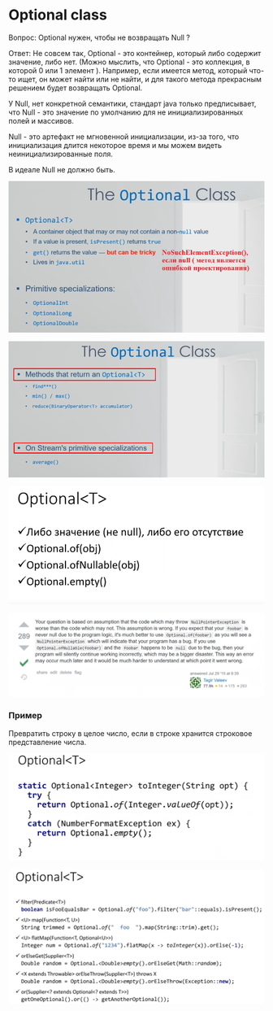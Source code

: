 # Optional class

Вопрос: Optional нужен, чтобы не возвращать Null ?

Ответ: Не совсем так, Optional - это контейнер, который либо содержит значение, либо нет. (Можно мыслить, что Optional - это коллекция, в которой 0 или 1 элемент ). Например, если имеется метод, который что-то ищет, он может найти или не найти, и для такого метода прекрасным решением будет возвращать Optional.

У Null, нет конкретной семантики, стандарт java только предписывает, что Null - это значение по умолчанию для не инициализированных полей и массивов.&#x20;

Null - это артефакт не мгновенной инициализации, из-за того, что инициализация длится некоторое время и мы можем видеть неинициализированные поля.

В идеале Null не должно быть.&#x20;

![](<../.gitbook/assets/image (227).png>)

![](<../.gitbook/assets/image (376).png>)

![](<../.gitbook/assets/image (325).png>)

![](<../.gitbook/assets/image (318).png>)

### Пример

Превратить строку в целое число, если в строке хранится строковое представление числа.

![](<../.gitbook/assets/image (244).png>)

![](<../.gitbook/assets/image (12).png>)
